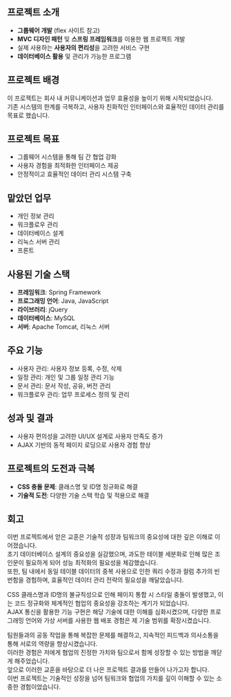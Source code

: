 
## **프로젝트 소개**

- **그룹웨어 개발** (flex 사이트 참고)
- **MVC 디자인 패턴** 및 **스프링 프레임워크**를 이용한 웹 프로젝트 개발
- 실제 사용하는 **사용자의 편리성**을 고려한 서비스 구현
- **데이터베이스 활용** 및 관리가 가능한 프로그램

## **프로젝트 배경**

이 프로젝트는 회사 내 커뮤니케이션과 업무 효율성을 높이기 위해 시작되었습니다.<br>
기존 시스템의 한계를 극복하고, 사용자 친화적인 인터페이스와 효율적인 데이터 관리를 목표로 했습니다.

## **프로젝트 목표**

- 그룹웨어 시스템을 통해 팀 간 협업 강화
- 사용자 경험을 최적화한 인터페이스 제공
- 안정적이고 효율적인 데이터 관리 시스템 구축

## **맡았던 업무**

- 개인 정보 관리
- 워크플로우 관리
- 데이터베이스 설계
- 리눅스 서버 관리
- 프론트

## **사용된 기술 스택**

- **프레임워크**: Spring Framework
- **프로그래밍 언어**: Java, JavaScript
- **라이브러리**: jQuery
- **데이터베이스**: MySQL
- **서버**: Apache Tomcat, 리눅스 서버

## **주요 기능**

- 사용자 관리: 사용자 정보 등록, 수정, 삭제
- 일정 관리: 개인 및 그룹 일정 관리 기능
- 문서 관리: 문서 작성, 공유, 버전 관리
- 워크플로우 관리: 업무 프로세스 정의 및 관리

## **성과 및 결과**

- 사용자 편의성을 고려한 UI/UX 설계로 사용자 만족도 증가
- AJAX 기반의 동적 페이지 로딩으로 사용자 경험 향상

## **프로젝트의 도전과 극복**

- **CSS 충돌 문제**: 클래스명 및 ID명 정규화로 해결
- **기술적 도전**: 다양한 기술 스택 학습 및 적용으로 해결


## **회고**

이번 프로젝트에서 얻은 교훈은 기술적 성장과 팀워크의 중요성에 대한 깊은 이해로 이어졌습니다. <br>
초기 데이터베이스 설계의 중요성을 실감했으며, 과도한 테이블 세분화로 인해 많은 조인문이 필요하게 되어 성능 최적화의 필요성을 체감했습니다. <br>
또한, 팀 내에서 동일 테이블 데이터의 중복 사용으로 인한 쿼리 수정과 컬럼 추가의 빈번함을 경험하며, 효율적인 데이터 관리 전략의 필요성을 깨달았습니다.

CSS 클래스명과 ID명의 불규칙성으로 인해 페이지 통합 시 스타일 충돌이 발생했고, 이는 코드 정규화와 체계적인 협업의 중요성을 강조하는 계기가 되었습니다. <br>
AJAX 통신을 활용한 기능 구현은 해당 기술에 대한 이해를 심화시켰으며, 다양한 프로그래밍 언어와 가상 서버를 사용한 웹 배포 경험은 제 기술 범위를 확장시켰습니다.

팀원들과의 공동 작업을 통해 복잡한 문제를 해결하고, 지속적인 피드백과 의사소통을 통해 서로의 역량을 향상시켰습니다. <br>
이러한 경험은 저에게 협업의 진정한 가치와 팀으로서 함께 성장할 수 있는 방법을 깨닫게 해주었습니다.<br>
앞으로 이러한 교훈을 바탕으로 더 나은 프로젝트 결과를 만들어 나가고자 합니다. <br>
이번 프로젝트는 기술적인 성장을 넘어 팀워크와 협업의 가치를 깊이 이해할 수 있는 소중한 경험이었습니다.
